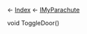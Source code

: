 ← [Index](Api-Index) ← [IMyParachute](SpaceEngineers.Game.ModAPI.Ingame.IMyParachute)

void ToggleDoor()